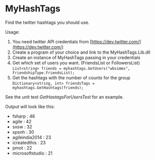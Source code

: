MyHashTags
==========

Find the twitter hashtags you should use.


Usage:

1. You need twitter API credentials from 
[https://dev.twitter.com/](https://dev.twitter.com/)
2. Create a program of your choice and link to the MyHashTags.Lib.dll
3. Create an instance of MyHashTags passing in your credentials
4. Get which set of users you want. (FriendsList or FollowersList)
`List<string> friends = myhashtags.GetUsers("wbsimms", FriendshipType.FriendsList);`
5. Get the hashtags with the number of counts for the group
`Dictionary<string, int> friendsTags = myhashtags.GetHashtags(friends);`

See the unit test *GetHastagsForUsersTest* for an example.

Output will look like this:

- fsharp : 46
- agile : 42
- sxsw : 32
- spsnh : 30
- agileindia2014 : 23
- icreatedthis : 23
- pmot : 22
- microsoftstudio : 21